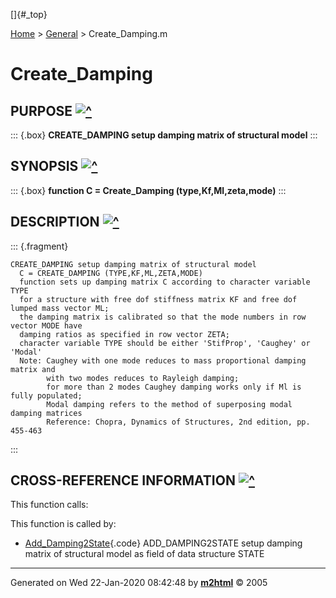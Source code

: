 []{#_top}

<div>

[Home](../FEDEASLab.html) \> [General](FEDEASLab.html) \>
Create\_Damping.m

</div>

Create\_Damping
===============

PURPOSE [![\^](../up.png)](#_top)
-------------------------------------------

::: {.box}
**CREATE\_DAMPING setup damping matrix of structural model**
:::

SYNOPSIS [![\^](../up.png)](#_top)
------------------------------------------------

::: {.box}
**function C = Create\_Damping (type,Kf,Ml,zeta,mode)**
:::

DESCRIPTION [![\^](../up.png)](#_top)
------------------------------------------------------

::: {.fragment}
``` {.comment}
CREATE_DAMPING setup damping matrix of structural model
  C = CREATE_DAMPING (TYPE,KF,ML,ZETA,MODE)
  function sets up damping matrix C according to character variable TYPE
  for a structure with free dof stiffness matrix KF and free dof lumped mass vector ML;
  the damping matrix is calibrated so that the mode numbers in row vector MODE have
  damping ratios as specified in row vector ZETA;
  character variable TYPE should be either 'StifProp', 'Caughey' or 'Modal'
  Note: Caughey with one mode reduces to mass proportional damping matrix and
        with two modes reduces to Rayleigh damping;
        for more than 2 modes Caughey damping works only if Ml is fully populated;
        Modal damping refers to the method of superposing modal damping matrices
        Reference: Chopra, Dynamics of Structures, 2nd edition, pp. 455-463
```
:::

CROSS-REFERENCE INFORMATION [![\^](../up.png)](#_top)
----------------------------------------------------------------

This function calls:

This function is called by:

-   [Add\_Damping2State](Add_Damping2State.html "function State = Add_Damping2State (type,Model,State,zeta,mode)"){.code}
    ADD\_DAMPING2STATE setup damping matrix of structural model as field
    of data structure STATE

------------------------------------------------------------------------

Generated on Wed 22-Jan-2020 08:42:48 by
**[m2html](http://www.artefact.tk/software/matlab/m2html/ "Matlab Documentation in HTML")**
© 2005
